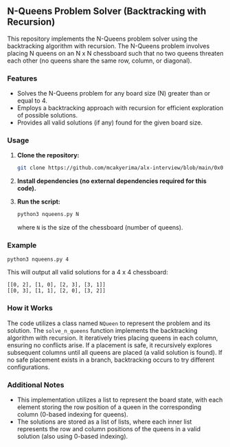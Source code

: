 ## N-Queens Problem Solver (Backtracking with Recursion)

This repository implements the N-Queens problem solver using the backtracking algorithm with recursion. The N-Queens problem involves placing N queens on an N x N chessboard such that no two queens threaten each other (no queens share the same row, column, or diagonal).

### Features

- Solves the N-Queens problem for any board size (N) greater than or equal to 4.
- Employs a backtracking approach with recursion for efficient exploration of possible solutions.
- Provides all valid solutions (if any) found for the given board size.

### Usage

1. **Clone the repository:**

   ```bash
   git clone https://github.com/mcakyerima/alx-interview/blob/main/0x05-nqueens/0-nqueens.py
   ```

2. **Install dependencies (no external dependencies required for this code).**

3. **Run the script:**

   ```bash
   python3 nqueens.py N
   ```

   where `N` is the size of the chessboard (number of queens).

### Example

```
python3 nqueens.py 4
```

This will output all valid solutions for a 4 x 4 chessboard:

```
[[0, 2], [1, 0], [2, 3], [3, 1]]
[[0, 3], [1, 1], [2, 0], [3, 2]]
```

### How it Works

The code utilizes a class named `NQueen` to represent the problem and its solution. The `solve_n_queens` function implements the backtracking algorithm with recursion. It iteratively tries placing queens in each column, ensuring no conflicts arise. If a placement is safe, it recursively explores subsequent columns until all queens are placed (a valid solution is found). If no safe placement exists in a branch, backtracking occurs to try different configurations.

### Additional Notes

- This implementation utilizes a list to represent the board state, with each element storing the row position of a queen in the corresponding column (0-based indexing for queens).
- The solutions are stored as a list of lists, where each inner list represents the row and column positions of the queens in a valid solution (also using 0-based indexing).
